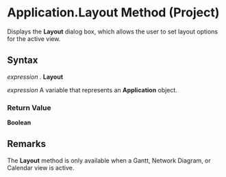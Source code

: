 
# Application.Layout Method (Project)

Displays the  **Layout** dialog box, which allows the user to set layout options for the active view.


## Syntax

 _expression_ . **Layout**

 _expression_ A variable that represents an **Application** object.


### Return Value

 **Boolean**


## Remarks

The  **Layout** method is only available when a Gantt, Network Diagram, or Calendar view is active.

